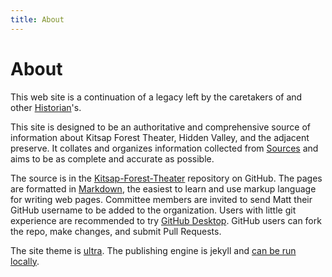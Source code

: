 ```yaml
---
title: About
---
```

# About

This web site is a continuation of a legacy left by the caretakers of and other [Historian](Historian)'s.

This site is designed to be an authoritative and comprehensive source of information about Kitsap Forest Theater, Hidden Valley, and the adjacent preserve. It collates and organizes information collected from [Sources](Sources) and aims to be as complete and accurate as possible.

The source is in the [Kitsap-Forest-Theater](https://github.com/Mountaineers/Kitsap-Forest-Theater/tree/gh-pages) repository on GitHub. The pages are formatted in [Markdown](https://www.markdownguide.org), the easiest to learn and use markup language for writing web pages. Committee members are invited to send Matt their GitHub username to be added to the organization. Users with little git experience are recommended to try [GitHub Desktop](https://desktop.github.com). GitHub users can fork the repo, make changes, and submit Pull Requests.

The site theme is [ultra](https://github.com/ronv/ultra). The publishing engine is jekyll and [can be run locally](https://jekyllrb.com/docs/ruby-101/).

